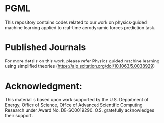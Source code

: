 # PGML
This repository contains codes related to our work on physics-guided machine learning applied to real-time aerodynamic forces prediction task.

# Published Journals
For more details on this work, please refer Physics guided machine learning using simplified theories (https://aip.scitation.org/doi/10.1063/5.0038929)

# Acknowledgment:
This material is based upon work supported by the U.S. Department of Energy, Office of Science, Office of Advanced Scientific
Computing Research under Award No. DE-SC0019290. O.S. gratefully acknowledges their support.

